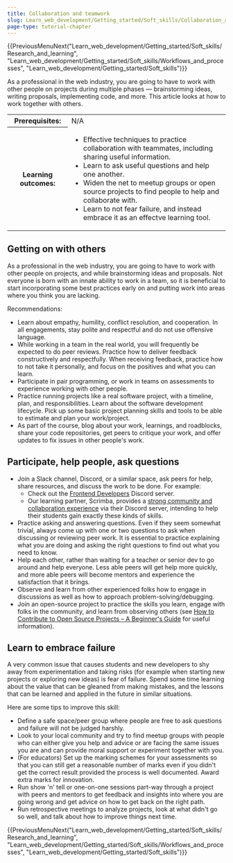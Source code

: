 ```yaml
---
title: Collaboration and teamwork
slug: Learn_web_development/Getting_started/Soft_skills/Collaboration_and_teamwork
page-type: tutorial-chapter
---
```


<!-- {{LearnSidebar}} -->

{{PreviousMenuNext("Learn_web_development/Getting_started/Soft_skills/Research_and_learning", "Learn_web_development/Getting_started/Soft_skills/Workflows_and_processes", "Learn_web_development/Getting_started/Soft_skills")}}

As a professional in the web industry, you are going to have to work with other people on projects during multiple phases — brainstorming ideas, writing proposals, implementing code, and more. This article looks at how to work together with others.

<table>
  <tbody>
    <tr>
      <th scope="row">Prerequisites:</th>
      <td>
        N/A
      </td>
    </tr>
    <tr>
      <th scope="row">Learning outcomes:</th>
      <td>
        <ul>
          <li>Effective techniques to practice collaboration with teammates, including sharing useful information.</li>
          <li>Learn to ask useful questions and help one another.</li>
          <li>Widen the net to meetup groups or open source projects to find people to help and collaborate with.</li>
          <li>Learn to not fear failure, and instead embrace it as an effectve learning tool.</li>
        </ul>
      </td>
    </tr>
  </tbody>
</table>

## Getting on with others

As a professional in the web industry, you are going to have to work with other people on projects, and while brainstorming ideas and proposals. Not everyone is born with an innate ability to work in a team, so it is beneficial to start incorporating some best practices early on and putting work into areas where you think you are lacking.

Recommendations:

- Learn about empathy, humility, conflict resolution, and cooperation. In all engagements, stay polite and respectful and do not use offensive language.
- While working in a team in the real world, you will frequently be expected to do peer reviews. Practice how to deliver feedback constructively and respectfully. When receiving feedback, practice how to not take it personally, and focus on the positives and what you can learn.
- Participate in pair programming, or work in teams on assessments to experience working with other people.
- Practice running projects like a real software project, with a timeline, plan, and responsibilities. Learn about the software development lifecycle. Pick up some basic project planning skills and tools to be able to estimate and plan your work/project.
- As part of the course, blog about your work, learnings, and roadblocks, share your code repositories, get peers to critique your work, and offer updates to fix issues in other people's work.

## Participate, help people, ask questions

- Join a Slack channel, Discord, or a similar space, ask peers for help, share resources, and discuss the work to be done. For example:
  - Check out the [Frontend Developers](https://discord.me/frontenddevelopers) Discord server.
  - Our learning partner, Scrimba, provides a [strong community and collaboration experience](https://v2.scrimba.com/the-frontend-developer-career-path-c0j/~0xyi?via=mdn) via their Discord server, intending to help their students gain exactly these kinds of skills.
- Practice asking and answering questions. Even if they seem somewhat trivial, always come up with one or two questions to ask when discussing or reviewing peer work. It is essential to practice explaining what you are doing and asking the right questions to find out what you need to know.
- Help each other, rather than waiting for a teacher or senior dev to go around and help everyone. Less able peers will get help more quickly, and more able peers will become mentors and experience the satisfaction that it brings.
- Observe and learn from other experienced folks how to engage in discussions as well as how to approach problem-solving/debugging.
- Join an open-source project to practice the skills you learn, engage with folks in the community, and learn from observing others (see [How to Contribute to Open Source Projects – A Beginner's Guide](https://www.freecodecamp.org/news/how-to-contribute-to-open-source-projects-beginners-guide/) for useful information).

## Learn to embrace failure

A very common issue that causes students and new developers to shy away from experimentation and taking risks (for example when starting new projects or exploring new ideas) is fear of failure. Spend some time learning about the value that can be gleaned from making mistakes, and the lessons that can be learned and applied in the future in similar situations.

Here are some tips to improve this skill:

- Define a safe space/peer group where people are free to ask questions and failure will not be judged harshly.
- Look to your local community and try to find meetup groups with people who can either give you help and advice or are facing the same issues you are and can provide moral support or experiment together with you.
- (For educators) Set up the marking schemes for your assessments so that you can still get a reasonable number of marks even if you didn't get the correct result provided the process is well documented. Award extra marks for innovation.
- Run show 'n' tell or one-on-one sessions part-way through a project with peers and mentors to get feedback and insights into where you are going wrong and get advice on how to get back on the right path.
- Run retrospective meetings to analyze projects, look at what didn't go so well, and talk about how to improve things next time.

{{PreviousMenuNext("Learn_web_development/Getting_started/Soft_skills/Research_and_learning", "Learn_web_development/Getting_started/Soft_skills/Workflows_and_processes", "Learn_web_development/Getting_started/Soft_skills")}}
